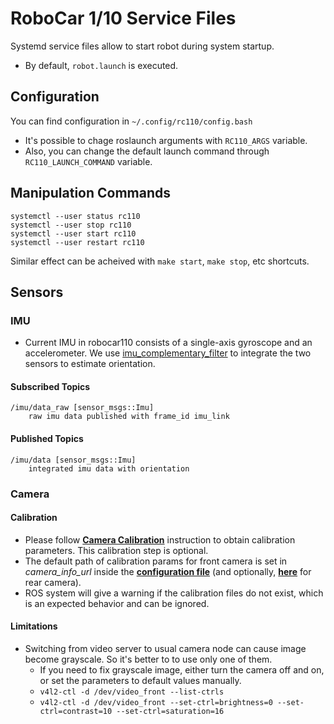 # RoboCar 1/10 Service Files

Systemd service files allow to start robot during system startup.

* By default, `robot.launch` is executed.

## Configuration

You can find configuration in `~/.config/rc110/config.bash`

* It's possible to chage roslaunch arguments with `RC110_ARGS` variable.
* Also, you can change the default launch command through `RC110_LAUNCH_COMMAND` variable.

## Manipulation Commands
```
systemctl --user status rc110
systemctl --user stop rc110
systemctl --user start rc110
systemctl --user restart rc110
```
Similar effect can be acheived with `make start`, `make stop`, etc shortcuts.

## Sensors
### IMU
* Current IMU in robocar110 consists of a single-axis gyroscope and an accelerometer. We use [imu_complementary_filter](https://github.com/CCNYRoboticsLab/imu_tools) to integrate the two sensors to estimate orientation.

#### Subscribed Topics
```
/imu/data_raw [sensor_msgs::Imu]
    raw imu data published with frame_id imu_link
```

#### Published Topics
```
/imu/data [sensor_msgs::Imu]
    integrated imu data with orientation
```

### Camera
#### Calibration
* Please follow [**Camera Calibration**](docs/CameraCalibration.md) instruction to obtain calibration parameters. This calibration step is optional.
* The default path of calibration params for front camera is set in *camera_info_url* inside the [**configuration file**](config/sensors/front_camera.yaml) (and optionally, [**here**](config/sensors/rear_camera.yaml) for rear camera).
* ROS system will give a warning if the calibration files do not exist, which is an expected behavior and can be ignored.

#### Limitations
* Switching from video server to usual camera node can cause image become grayscale. So it's better to to use only one of them.
    * If you need to fix grayscale image, either turn the camera off and on, or set the parameters to default values manually.
    * `v4l2-ctl -d /dev/video_front --list-ctrls`
    * `v4l2-ctl -d /dev/video_front --set-ctrl=brightness=0 --set-ctrl=contrast=10 --set-ctrl=saturation=16`
